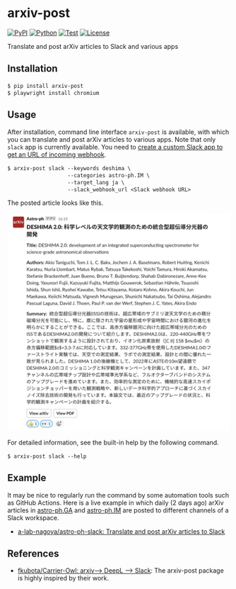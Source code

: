 # arxiv-post

[![PyPI](https://img.shields.io/pypi/v/arxiv-post.svg?label=PyPI&style=flat-square)](https://pypi.org/project/arxiv-post/)
[![Python](https://img.shields.io/pypi/pyversions/arxiv-post.svg?label=Python&color=yellow&style=flat-square)](https://pypi.org/project/arxiv-post/)
[![Test](https://img.shields.io/github/workflow/status/astropenguin/arxiv-post/Test?logo=github&label=Test&style=flat-square)](https://github.com/astropenguin/arxiv-post/actions)
[![License](https://img.shields.io/badge/license-MIT-blue.svg?label=License&style=flat-square)](LICENSE)

Translate and post arXiv articles to Slack and various apps

## Installation

```shell
$ pip install arxiv-post
$ playwright install chromium
```

## Usage

After installation, command line interface `arxiv-post` is available, with which you can translate and post arXiv articles to various apps.
Note that only `slack` app is currently available.
You need to [create a custom Slack app to get an URL of incoming webhook](https://slack.com/help/articles/115005265063-Incoming-webhooks-for-Slack).

```shell
$ arxiv-post slack --keywords deshima \
                   --categories astro-ph.IM \
                   --target_lang ja \
                   --slack_webhook_url <Slack webhook URL>
```

The posted article looks like this.

![arxiv-post-slack.png](https://raw.githubusercontent.com/astropenguin/arxiv-post/master/docs/_static/arxiv-post-slack.png)

For detailed information, see the built-in help by the following command.

```shell
$ arxiv-post slack --help
```

## Example

It may be nice to regularly run the command by some automation tools such as GitHub Actions.
Here is a live example in which daily (2 days ago) arXiv articles in [astro-ph.GA](https://arxiv.org/list/astro-ph.GA/new) and [astro-ph.IM](https://arxiv.org/list/astro-ph.IM/new) are posted to different channels of a Slack workspace.

- [a-lab-nagoya/astro-ph-slack: Translate and post arXiv articles to Slack](https://github.com/a-lab-nagoya/astro-ph-slack)

## References

- [fkubota/Carrier-Owl: arxiv--> DeepL --> Slack](https://github.com/fkubota/Carrier-Owl): The arxiv-post package is highly inspired by their work.
